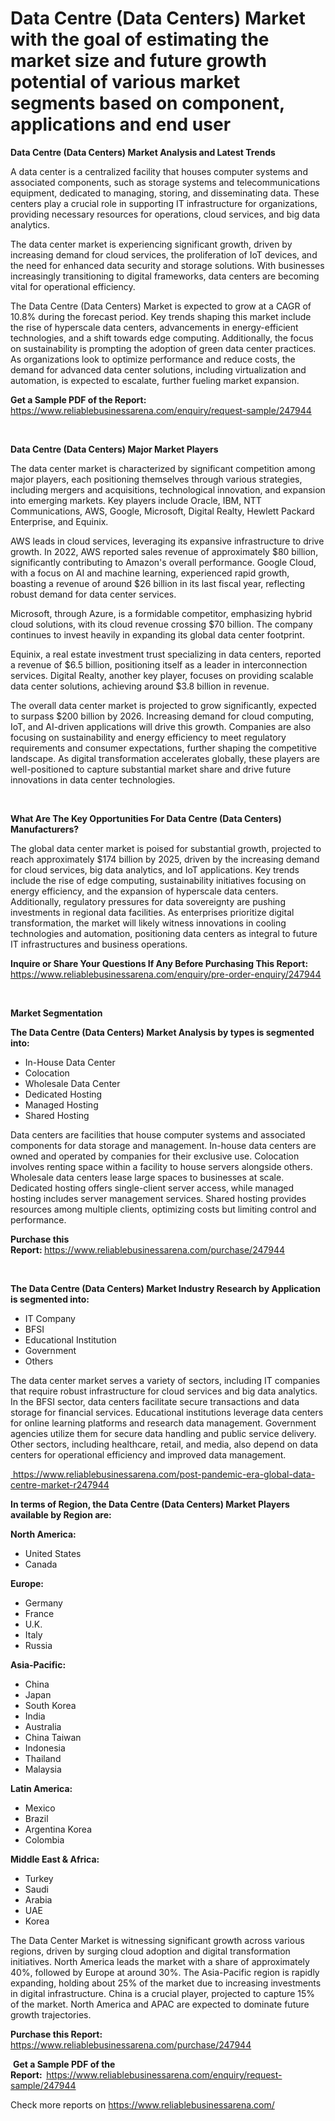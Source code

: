 <p><h1>Data Centre (Data Centers) Market with the goal of estimating the market size and future growth potential of various market segments based on component, applications and end user</h1></p><p><strong>Data Centre (Data Centers) Market Analysis and Latest Trends</strong></p>
<p><p>A data center is a centralized facility that houses computer systems and associated components, such as storage systems and telecommunications equipment, dedicated to managing, storing, and disseminating data. These centers play a crucial role in supporting IT infrastructure for organizations, providing necessary resources for operations, cloud services, and big data analytics.</p><p>The data center market is experiencing significant growth, driven by increasing demand for cloud services, the proliferation of IoT devices, and the need for enhanced data security and storage solutions. With businesses increasingly transitioning to digital frameworks, data centers are becoming vital for operational efficiency.</p><p>The Data Centre (Data Centers) Market is expected to grow at a CAGR of 10.8% during the forecast period. Key trends shaping this market include the rise of hyperscale data centers, advancements in energy-efficient technologies, and a shift towards edge computing. Additionally, the focus on sustainability is prompting the adoption of green data center practices. As organizations look to optimize performance and reduce costs, the demand for advanced data center solutions, including virtualization and automation, is expected to escalate, further fueling market expansion.</p></p>
<p><strong>Get a Sample PDF of the Report:&nbsp;</strong> <a href="https://www.reliablebusinessarena.com/enquiry/request-sample/247944?utm_campaign=3586&utm_medium=2&utm_source=Github&utm_content=ia&utm_term=30032025&utm_id=data-centre-data-centers">https://www.reliablebusinessarena.com/enquiry/request-sample/247944</a></p>
<p>&nbsp;</p>
<p><strong>Data Centre (Data Centers) Major Market Players</strong></p>
<p><p>The data center market is characterized by significant competition among major players, each positioning themselves through various strategies, including mergers and acquisitions, technological innovation, and expansion into emerging markets. Key players include Oracle, IBM, NTT Communications, AWS, Google, Microsoft, Digital Realty, Hewlett Packard Enterprise, and Equinix.</p><p>AWS leads in cloud services, leveraging its expansive infrastructure to drive growth. In 2022, AWS reported sales revenue of approximately $80 billion, significantly contributing to Amazon's overall performance. Google Cloud, with a focus on AI and machine learning, experienced rapid growth, boasting a revenue of around $26 billion in its last fiscal year, reflecting robust demand for data center services.</p><p>Microsoft, through Azure, is a formidable competitor, emphasizing hybrid cloud solutions, with its cloud revenue crossing $70 billion. The company continues to invest heavily in expanding its global data center footprint.</p><p>Equinix, a real estate investment trust specializing in data centers, reported a revenue of $6.5 billion, positioning itself as a leader in interconnection services. Digital Realty, another key player, focuses on providing scalable data center solutions, achieving around $3.8 billion in revenue.</p><p>The overall data center market is projected to grow significantly, expected to surpass $200 billion by 2026. Increasing demand for cloud computing, IoT, and AI-driven applications will drive this growth. Companies are also focusing on sustainability and energy efficiency to meet regulatory requirements and consumer expectations, further shaping the competitive landscape. As digital transformation accelerates globally, these players are well-positioned to capture substantial market share and drive future innovations in data center technologies.</p></p>
<p>&nbsp;</p>
<p><strong>What Are The Key Opportunities For Data Centre (Data Centers) Manufacturers?</strong></p>
<p><p>The global data center market is poised for substantial growth, projected to reach approximately $174 billion by 2025, driven by the increasing demand for cloud services, big data analytics, and IoT applications. Key trends include the rise of edge computing, sustainability initiatives focusing on energy efficiency, and the expansion of hyperscale data centers. Additionally, regulatory pressures for data sovereignty are pushing investments in regional data facilities. As enterprises prioritize digital transformation, the market will likely witness innovations in cooling technologies and automation, positioning data centers as integral to future IT infrastructures and business operations.</p></p>
<p><strong>Inquire or Share Your Questions If Any Before Purchasing This Report:</strong> <a href="https://www.reliablebusinessarena.com/enquiry/pre-order-enquiry/247944?utm_campaign=3586&utm_medium=2&utm_source=Github&utm_content=ia&utm_term=30032025&utm_id=data-centre-data-centers">https://www.reliablebusinessarena.com/enquiry/pre-order-enquiry/247944</a></p>
<p>&nbsp;</p>
<p><strong>Market Segmentation</strong></p>
<p><strong>The Data Centre (Data Centers) Market Analysis by types is segmented into:</strong></p>
<p><ul><li>In-House Data Center</li><li>Colocation</li><li>Wholesale Data Center</li><li>Dedicated Hosting</li><li>Managed Hosting</li><li>Shared Hosting</li></ul></p>
<p><p>Data centers are facilities that house computer systems and associated components for data storage and management. In-house data centers are owned and operated by companies for their exclusive use. Colocation involves renting space within a facility to house servers alongside others. Wholesale data centers lease large spaces to businesses at scale. Dedicated hosting offers single-client server access, while managed hosting includes server management services. Shared hosting provides resources among multiple clients, optimizing costs but limiting control and performance.</p></p>
<p><strong>Purchase this Report:&nbsp;</strong><a href="https://www.reliablebusinessarena.com/purchase/247944?utm_campaign=3586&utm_medium=2&utm_source=Github&utm_content=ia&utm_term=30032025&utm_id=data-centre-data-centers">https://www.reliablebusinessarena.com/purchase/247944</a></p>
<p>&nbsp;</p>
<p><strong>The Data Centre (Data Centers) Market Industry Research by Application is segmented into:</strong></p>
<p><ul><li>IT Company</li><li>BFSI</li><li>Educational Institution</li><li>Government</li><li>Others</li></ul></p>
<p><p>The data center market serves a variety of sectors, including IT companies that require robust infrastructure for cloud services and big data analytics. In the BFSI sector, data centers facilitate secure transactions and data storage for financial services. Educational institutions leverage data centers for online learning platforms and research data management. Government agencies utilize them for secure data handling and public service delivery. Other sectors, including healthcare, retail, and media, also depend on data centers for operational efficiency and improved data management.</p></p>
<p><a href="https://www.reliablebusinessarena.com/post-pandemic-era-global-data-centre-market-r247944?utm_campaign=3586&utm_medium=2&utm_source=Github&utm_content=ia&utm_term=30032025&utm_id=data-centre-data-centers">&nbsp;https://www.reliablebusinessarena.com/post-pandemic-era-global-data-centre-market-r247944</a></p>
<p><strong>In terms of Region, the Data Centre (Data Centers) Market Players available by Region are:</strong></p>
<p>
    <p> <strong> North America: </strong>
        <ul>
            <li>United States</li>
            <li>Canada</li>
        </ul>
        </p> 
    <p> <strong> Europe: </strong>
        <ul>
            <li>Germany</li>
            <li>France</li>
            <li>U.K.</li>
            <li>Italy</li>
            <li>Russia</li>
        </ul>
        </p> 
    <p> <strong> Asia-Pacific: </strong>
        <ul>
            <li>China</li>
            <li>Japan</li>
            <li>South Korea</li>
            <li>India</li>
            <li>Australia</li>
            <li>China Taiwan</li>
            <li>Indonesia</li>
            <li>Thailand</li>
            <li>Malaysia</li>
        </ul>
        </p> 
    <p> <strong> Latin America: </strong>
        <ul>
            <li>Mexico</li>
            <li>Brazil</li>
            <li>Argentina Korea</li>
            <li>Colombia</li>
        </ul>
        </p> 
    <p> <strong> Middle East & Africa: </strong>
        <ul>
            <li>Turkey</li>
            <li>Saudi</li>
            <li>Arabia</li>
            <li>UAE</li>
            <li>Korea</li>
        </ul>
    </p>
    </p>
<p><p>The Data Center Market is witnessing significant growth across various regions, driven by surging cloud adoption and digital transformation initiatives. North America leads the market with a share of approximately 40%, followed by Europe at around 30%. The Asia-Pacific region is rapidly expanding, holding about 25% of the market due to increasing investments in digital infrastructure. China is a crucial player, projected to capture 15% of the market. North America and APAC are expected to dominate future growth trajectories.</p></p>
<p><strong>Purchase this Report: </strong><a href="https://www.reliablebusinessarena.com/purchase/247944?utm_campaign=3586&utm_medium=2&utm_source=Github&utm_content=ia&utm_term=30032025&utm_id=data-centre-data-centers">https://www.reliablebusinessarena.com/purchase/247944</a></p>
<p>&nbsp;<strong>Get a Sample PDF of the Report:&nbsp;&nbsp;</strong><a href="https://www.reliablebusinessarena.com/enquiry/request-sample/247944?utm_campaign=3586&utm_medium=2&utm_source=Github&utm_content=ia&utm_term=30032025&utm_id=data-centre-data-centers">https://www.reliablebusinessarena.com/enquiry/request-sample/247944</a></p>
<p><strong></strong></p>
<p>Check more reports on <a href="https://www.reliablebusinessarena.com/?utm_campaign=3586&utm_medium=2&utm_source=Github&utm_content=ia&utm_term=30032025&utm_id=data-centre-data-centers">https://www.reliablebusinessarena.com/</a></p>
